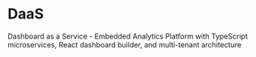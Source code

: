 # DaaS
Dashboard as a Service - Embedded Analytics Platform with TypeScript microservices, React dashboard builder, and multi-tenant architecture
